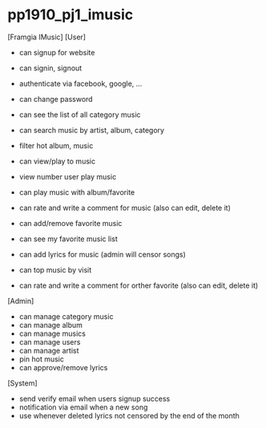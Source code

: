 # pp1910_pj1_imusic

[Framgia IMusic]
[User]
- can signup for website
- can signin, signout
- authenticate via facebook, google, ...
- can change password
- can see the list of all category music
- can search music by artist, album, category
- filter hot album, music
- can view/play to music
- view number user play music
- can play music with album/favorite
- can rate and write a comment for music (also can edit, delete it)
- can add/remove favorite music
- can see my favorite music list

- can add lyrics for music (admin will censor songs)
- can top music by visit
- can rate and write a comment for orther favorite (also can edit, delete it)

[Admin]
- can manage category music
- can manage album
- can manage musics
- can manage users
- can manage artist
- pin hot music
- can approve/remove lyrics

[System]
- send verify email when users signup success
- notification via email when a new song
- use whenever deleted lyrics not censored by the end of the month
